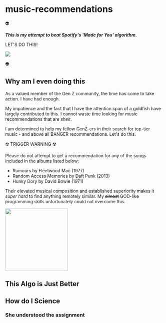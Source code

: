 # music-recommendations

:alien: 

***This is my attempt to beat Spotify's 'Made for You' algorithm.***

LET'S DO THIS!

![](https://media.tenor.com/zxrwAu5HtBMAAAAC/baby-dancing.gif)

:alien:

## Why am I even doing this

As a valued member of the Gen Z community, the time has come to take action. I have had enough. 

My impatience and the fact that I have the attention span of a goldfish have largely contributed to this. I cannot waste time looking for music recommendations that are *sheit*. 

I am determined to help my fellow GenZ-ers in their search for top-tier music - and above all BANGER recommendations. Let's do this. 


:radioactive: TRIGGER WARNING :radioactive:

Please do not attempt to get a recommendation for any of the songs included in the albums listed below:

- Rumours by Fleetwood Mac (1977)
- Random Access Memories by Daft Punk (2013)
- Hunky Dory by David Bowie (1971)

Their elevated musical composition and established superiority makes it *super hard* to find anything remotely similar. My ~~almost~~ GOD-like programming skills unfortunately could not overcome this.

<img src="http://i.pinimg.com/originals/aa/de/e4/aadee4681c712d066bf9a79356210c8e.jpg" width="200" />


## This Algo is Just Better

## How do I Science



### She understood the assignment 





